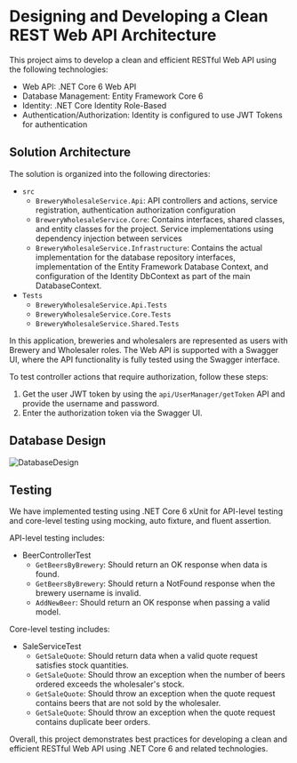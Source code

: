 # Designing and Developing a Clean REST Web API Architecture

This project aims to develop a clean and efficient RESTful Web API using the following technologies:

- Web API: .NET Core 6 Web API
- Database Management: Entity Framework Core 6
- Identity: .NET Core Identity Role-Based
- Authentication/Authorization: Identity is configured to use JWT Tokens for authentication

## Solution Architecture

The solution is organized into the following directories:

- `src`
  - `BreweryWholesaleService.Api`: API controllers and actions, service registration, authentication authorization configuration
  - `BreweryWholesaleService.Core`: Contains interfaces, shared classes, and entity classes for the project. Service implementations using dependency injection between services 
  - `BreweryWholesaleService.Infrastructure`: Contains the actual implementation for the database repository interfaces, implementation of the Entity Framework Database Context, and configuration of the Identity DbContext as part of the main DatabaseContext.
- `Tests`
  - `BreweryWholesaleService.Api.Tests`
  - `BreweryWholesaleService.Core.Tests`
  - `BreweryWholesaleService.Shared.Tests`

In this application, breweries and wholesalers are represented as users with Brewery and Wholesaler roles. The Web API is supported with a Swagger UI, where the API functionality is fully tested using the Swagger interface.

To test controller actions that require authorization, follow these steps:

1. Get the user JWT token by using the `api/UserManager/getToken` API and provide the username and password.
2. Enter the authorization token via the Swagger UI.
## Database Design
![DatabaseDesign](https://github.com/johnfrancisv1/BreweryManagmentWebApi/tree/main/Documentation/Images/DatabaseDesign.png)
## Testing

We have implemented testing using .NET Core 6 xUnit for API-level testing and core-level testing using mocking, auto fixture, and fluent assertion.

API-level testing includes:

- BeerControllerTest
  - `GetBeersByBrewery`: Should return an OK response when data is found.
  - `GetBeersByBrewery`: Should return a NotFound response when the brewery username is invalid.
  - `AddNewBeer`: Should return an OK response when passing a valid model.

Core-level testing includes:

- SaleServiceTest
  - `GetSaleQuote`: Should return data when a valid quote request satisfies stock quantities.
  - `GetSaleQuote`: Should throw an exception when the number of beers ordered exceeds the wholesaler's stock.
  - `GetSaleQuote`: Should throw an exception when the quote request contains beers that are not sold by the wholesaler.
  - `GetSaleQuote`: Should throw an exception when the quote request contains duplicate beer orders.

Overall, this project demonstrates best practices for developing a clean and efficient RESTful Web API using .NET Core 6 and related technologies.
